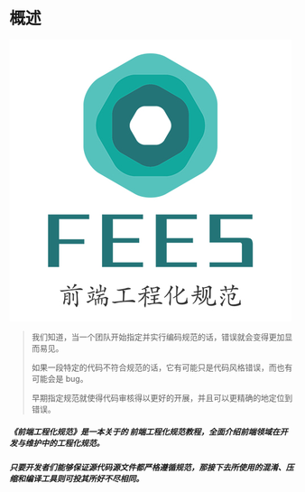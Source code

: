 # 概述

![](/assets/FEES.jpg)

> 我们知道，当一个团队开始指定并实行编码规范的话，错误就会变得更加显而易见。
>
> 如果一段特定的代码不符合规范的话，它有可能只是代码风格错误，而也有可能会是 bug。
>
> 早期指定规范就使得代码审核得以更好的开展，并且可以更精确的地定位到错误。

##### 《前端工程化规范》是一本关于的 前端工程化规范教程，全面介绍前端领域在开发与维护中的工程化规范。

##### 只要开发者们能够保证源代码源文件都严格遵循规范，那接下去所使用的混淆、压缩和编译工具则可投其所好不尽相同。




